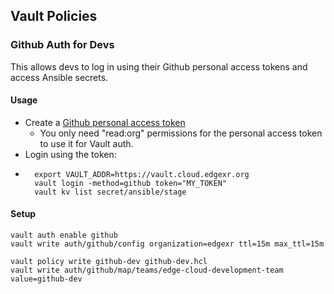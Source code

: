 ## Vault Policies

### Github Auth for Devs

This allows devs to log in using their Github personal access tokens and access Ansible secrets.

#### Usage

   * Create a [Github personal access token](https://help.github.com/en/articles/creating-a-personal-access-token-for-the-command-line)
       * You only need "read:org" permissions for the personal access token to use it for Vault auth.
   * Login using the token:
   * ```
       export VAULT_ADDR=https://vault.cloud.edgexr.org
       vault login -method=github token="MY_TOKEN"
       vault kv list secret/ansible/stage
     ```

#### Setup

```
vault auth enable github
vault write auth/github/config organization=edgexr ttl=15m max_ttl=15m

vault policy write github-dev github-dev.hcl
vault write auth/github/map/teams/edge-cloud-development-team value=github-dev
```
